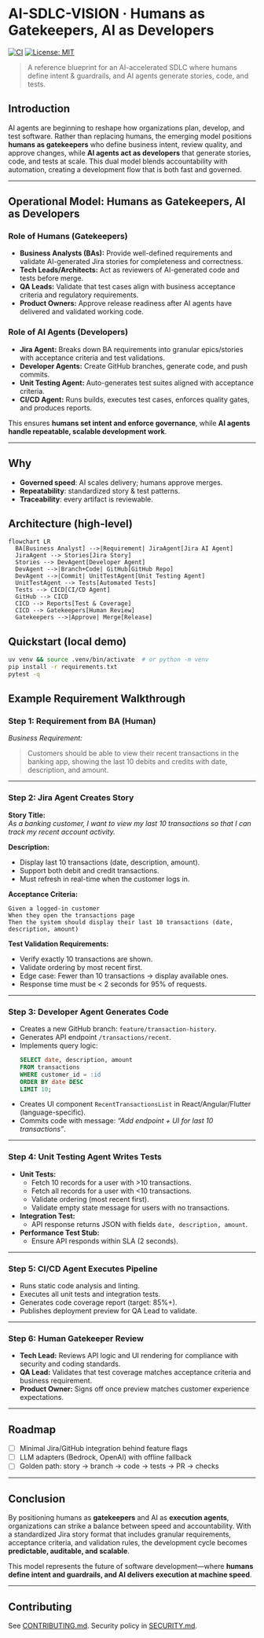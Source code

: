 # AI-SDLC-VISION · Humans as Gatekeepers, AI as Developers

[![CI](https://img.shields.io/badge/CI-GitHub%20Actions-inactive.svg)](#)
[![License: MIT](https://img.shields.io/badge/License-MIT-yellow.svg)](LICENSE)

> A reference blueprint for an AI-accelerated SDLC where humans define intent & guardrails, and AI agents generate stories, code, and tests.

## Introduction  
AI agents are beginning to reshape how organizations plan, develop, and test software. Rather than replacing humans, the emerging model positions **humans as gatekeepers** who define business intent, review quality, and approve changes, while **AI agents act as developers** that generate stories, code, and tests at scale. This dual model blends accountability with automation, creating a development flow that is both fast and governed.

---

## Operational Model: Humans as Gatekeepers, AI as Developers

### **Role of Humans (Gatekeepers)**  
- **Business Analysts (BAs):** Provide well-defined requirements and validate AI-generated Jira stories for completeness and correctness.  
- **Tech Leads/Architects:** Act as reviewers of AI-generated code and tests before merge.  
- **QA Leads:** Validate that test cases align with business acceptance criteria and regulatory requirements.  
- **Product Owners:** Approve release readiness after AI agents have delivered and validated working code.  

### **Role of AI Agents (Developers)**  
- **Jira Agent:** Breaks down BA requirements into granular epics/stories with acceptance criteria and test validations.  
- **Developer Agents:** Create GitHub branches, generate code, and push commits.  
- **Unit Testing Agent:** Auto-generates test suites aligned with acceptance criteria.  
- **CI/CD Agent:** Runs builds, executes test cases, enforces quality gates, and produces reports.  

This ensures **humans set intent and enforce governance**, while **AI agents handle repeatable, scalable development work**.  

---

## Why
- **Governed speed**: AI scales delivery; humans approve merges.
- **Repeatability**: standardized story & test patterns.
- **Traceability**: every artifact is reviewable.

## Architecture (high-level)
```mermaid
flowchart LR
  BA[Business Analyst] -->|Requirement| JiraAgent[Jira AI Agent]
  JiraAgent --> Stories[Jira Story]
  Stories --> DevAgent[Developer Agent]
  DevAgent -->|Branch+Code| GitHub[GitHub Repo]
  DevAgent -->|Commit| UnitTestAgent[Unit Testing Agent]
  UnitTestAgent --> Tests[Automated Tests]
  Tests --> CICD[CI/CD Agent]
  GitHub --> CICD
  CICD --> Reports[Test & Coverage]
  CICD --> Gatekeepers[Human Review]
  Gatekeepers -->|Approve| Merge[Release]
```

## Quickstart (local demo)
```bash
uv venv && source .venv/bin/activate  # or python -m venv
pip install -r requirements.txt
pytest -q
```

## Example Requirement Walkthrough

### **Step 1: Requirement from BA (Human)**  
_Business Requirement:_  
> Customers should be able to view their recent transactions in the banking app, showing the last 10 debits and credits with date, description, and amount.  

---

### **Step 2: Jira Agent Creates Story**  
**Story Title:**  
_As a banking customer, I want to view my last 10 transactions so that I can track my recent account activity._  

**Description:**  
- Display last 10 transactions (date, description, amount).  
- Support both debit and credit transactions.  
- Must refresh in real-time when the customer logs in.  

**Acceptance Criteria:**  
```
Given a logged-in customer  
When they open the transactions page  
Then the system should display their last 10 transactions (date, description, amount)  
```

**Test Validation Requirements:**  
- Verify exactly 10 transactions are shown.  
- Validate ordering by most recent first.  
- Edge case: Fewer than 10 transactions → display available ones.  
- Response time must be < 2 seconds for 95% of requests.  

---

### **Step 3: Developer Agent Generates Code**  
- Creates a new GitHub branch: `feature/transaction-history`.  
- Generates API endpoint `/transactions/recent`.  
- Implements query logic:  
  ```sql
  SELECT date, description, amount
  FROM transactions
  WHERE customer_id = :id
  ORDER BY date DESC
  LIMIT 10;
  ```  
- Creates UI component `RecentTransactionsList` in React/Angular/Flutter (language-specific).  
- Commits code with message: _“Add endpoint + UI for last 10 transactions”_.  

---

### **Step 4: Unit Testing Agent Writes Tests**  
- **Unit Tests:**  
  - Fetch 10 records for a user with >10 transactions.  
  - Fetch all records for a user with <10 transactions.  
  - Validate ordering (most recent first).  
  - Validate empty state message for users with no transactions.  
- **Integration Test:**  
  - API response returns JSON with fields `date, description, amount`.  
- **Performance Test Stub:**  
  - Ensure API responds within SLA (2 seconds).  

---

### **Step 5: CI/CD Agent Executes Pipeline**  
- Runs static code analysis and linting.  
- Executes all unit tests and integration tests.  
- Generates code coverage report (target: 85%+).  
- Publishes deployment preview for QA Lead to validate.  

---

### **Step 6: Human Gatekeeper Review**  
- **Tech Lead:** Reviews API logic and UI rendering for compliance with security and coding standards.  
- **QA Lead:** Validates that test coverage matches acceptance criteria and business requirement.  
- **Product Owner:** Signs off once preview matches customer experience expectations.  

---

## Roadmap
- [ ] Minimal Jira/GitHub integration behind feature flags
- [ ] LLM adapters (Bedrock, OpenAI) with offline fallback
- [ ] Golden path: story → branch → code → tests → PR → checks

---

## Conclusion  
By positioning humans as **gatekeepers** and AI as **execution agents**, organizations can strike a balance between speed and accountability. With a standardized Jira story format that includes granular requirements, acceptance criteria, and validation rules, the development cycle becomes **predictable, auditable, and scalable**.  

This model represents the future of software development—where **humans define intent and guardrails, and AI delivers execution at machine speed**.  

---

## Contributing
See [CONTRIBUTING.md](CONTRIBUTING.md). Security policy in [SECURITY.md](SECURITY.md).


